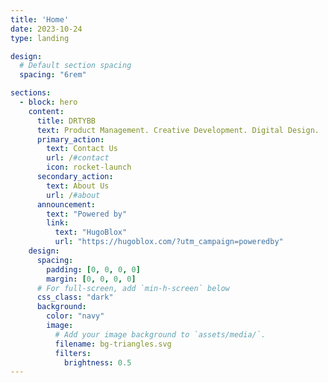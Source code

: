 ```yaml
---
title: 'Home'
date: 2023-10-24
type: landing

design:
  # Default section spacing
  spacing: "6rem"

sections:
  - block: hero
    content:
      title: DRTYBB
      text: Product Management. Creative Development. Digital Design.
      primary_action:
        text: Contact Us
        url: /#contact
        icon: rocket-launch
      secondary_action:
        text: About Us
        url: /#about
      announcement:
        text: "Powered by"
        link:
          text: "HugoBlox"
          url: "https://hugoblox.com/?utm_campaign=poweredby"
    design:
      spacing:
        padding: [0, 0, 0, 0]
        margin: [0, 0, 0, 0]
      # For full-screen, add `min-h-screen` below
      css_class: "dark"
      background:
        color: "navy"
        image:
          # Add your image background to `assets/media/`.
          filename: bg-triangles.svg
          filters:
            brightness: 0.5
---
```

